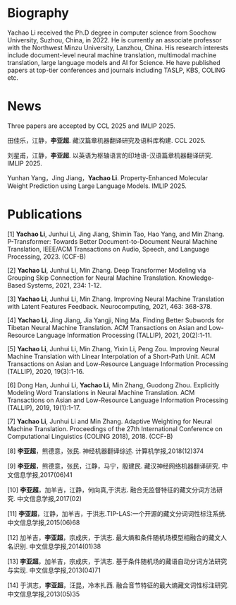 # Biography
Yachao Li received the Ph.D degree in computer science from Soochow University, Suzhou, China, in 2022. He is currently an associate professor with the Northwest Minzu University, Lanzhou, China. His research interests include document-level neural machine translation, multimodal machine translation, large language models and AI for Science. He have published papers at top-tier conferences and journals including TASLP, KBS, COLING etc. 

# News
Three papers are accepted by CCL 2025 and IMLIP 2025.

田佳乐，江静，__李亚超__. 藏汉篇章机器翻译研究及语料库构建. CCL 2025.

刘星甫，江静，__李亚超__. 以英语为枢轴语言的印地语-汉语篇章机器翻译研究. IMLIP 2025.

Yunhan Yang，Jing Jiang，__Yachao Li__. Property-Enhanced Molecular Weight Prediction using Large Language Models. IMLIP 2025.

# Publications
[1] __Yachao Li__, Junhui Li, Jing Jiang, Shimin Tao, Hao Yang, and Min Zhang. P-Transformer: Towards Better Document-to-Document Neural Machine Translation, IEEE/ACM Transactions on Audio, Speech, and Language Processing, 2023. (CCF-B)

[2] __Yachao Li__, Junhui Li, Min Zhang. Deep Transformer Modeling via Grouping Skip Connection for Neural Machine Translation. Knowledge-Based Systems, 2021, 234: 1-12. 

[3] __Yachao Li__, Junhui Li, Min Zhang. Improving Neural Machine Translation with Latent Features Feedback. Neurocomputing, 2021, 463: 368-378.

[4] __Yachao Li__, Jing Jiang, Jia Yangji, Ning Ma. Finding Better Subwords for Tibetan Neural Machine Translation. ACM Transactions on Asian and Low-Resource Language Information Processing (TALLIP), 2021, 20(2):1-11.

[5] __Yachao Li__, Junhui Li, Min Zhang, Yixin Li, Peng Zou. Improving Neural Machine Translation with Linear Interpolation of a Short-Path Unit. ACM Transactions on Asian and Low-Resource Language Information Processing (TALLIP), 2020, 19(3):1-16.

[6] Dong Han, Junhui Li, __Yachao Li__, Min Zhang, Guodong Zhou. Explicitly Modeling Word Translations in Neural Machine Translation. ACM Transactions on Asian and Low-Resource Language Information Processing (TALLIP), 2019, 19(1):1-17.

[7] __Yachao Li__, Junhui Li and Min Zhang. Adaptive Weighting for Neural Machine Translation. Proceedings of the 27th International Conference on Computational Linguistics (COLING 2018), 2018. (CCF-B)

[8] __李亚超__，熊德意，张民. 神经机器翻译综述. 计算机学报,2018(12)374

[9] __李亚超__，熊德意，张民，江静，马宁，殷建民. 藏汉神经网络机器翻译研究. 中文信息学报,2017(06)41

[10] __李亚超__，加羊吉，江静，何向真,于洪志. 融合无监督特征的藏文分词方法研究. 中文信息学报,2017(02)

[11] __李亚超__，江静，加羊吉，于洪志.TIP-LAS:一个开源的藏文分词词性标注系统. 中文信息学报,2015(06)68

[12] 加羊吉，__李亚超__，宗成庆，于洪志. 最大熵和条件随机场模型相融合的藏文人名识别. 中文信息学报,2014(01)38

[13] __李亚超__，加羊吉，宗成庆，于洪志. 基于条件随机场的藏语自动分词方法研究与实现. 中文信息学报,2013(04)71

[14] 于洪志，__李亚超__，汪昆，冷本扎西. 融合音节特征的最大熵藏文词性标注研究. 中文信息学报,2013(05)35
